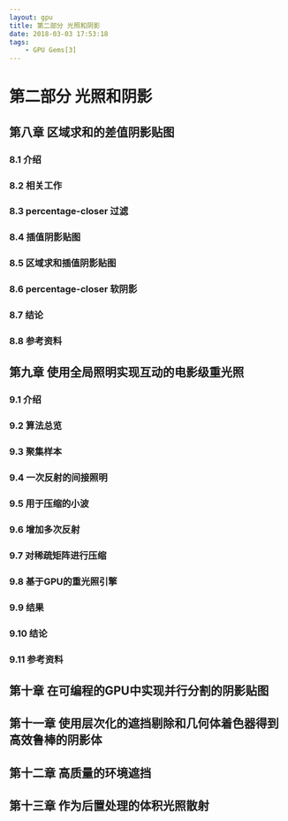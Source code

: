 ```yaml
---
layout: gpu
title: 第二部分 光照和阴影
date: 2018-03-03 17:53:18
tags:
	- GPU Gems[3]
---
```

# 第二部分 光照和阴影
## 第八章 区域求和的差值阴影贴图
### 8.1 介绍
### 8.2 相关工作
### 8.3 percentage-closer 过滤
### 8.4 插值阴影贴图
### 8.5 区域求和插值阴影贴图
### 8.6 percentage-closer 软阴影
### 8.7 结论
### 8.8 参考资料
## 第九章 使用全局照明实现互动的电影级重光照
### 9.1 介绍
### 9.2 算法总览
### 9.3 聚集样本
### 9.4 一次反射的间接照明
### 9.5 用于压缩的小波
### 9.6 增加多次反射
### 9.7 对稀疏矩阵进行压缩
### 9.8 基于GPU的重光照引擎
### 9.9 结果
### 9.10 结论
### 9.11 参考资料
## 第十章 在可编程的GPU中实现并行分割的阴影贴图

## 第十一章 使用层次化的遮挡剔除和几何体着色器得到高效鲁棒的阴影体
## 第十二章 高质量的环境遮挡
## 第十三章 作为后置处理的体积光照散射
